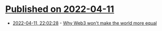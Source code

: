 # [Published on 2022-04-11](index.md)

* [2022-04-11, 22:02:28](https://news.ycombinator.com/item?id=30995667) - [Why Web3 won't make the world more equal](https://www.stearsng.com/premium/article/why-web3-wont-make-the-world-more-equal)
